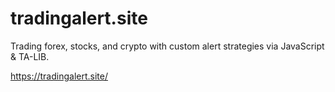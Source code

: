 # tradingalert.site

Trading forex, stocks, and crypto with custom alert strategies via JavaScript & TA-LIB.


https://tradingalert.site/
